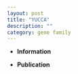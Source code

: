 ```yaml
---
layout: post
title: "YUCCA"
description: ""
category: gene family
---
```


* **Information**  

* **Publication**  


